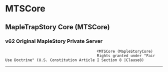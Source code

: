# MTSCore
## MapleTrapStory Core (MTSCore) 
### v62 Original MapleStory Private Server                                                                           
                                             ©MTSCore (MapleStoryCore)
                                             Rights granted under "Fair Use Doctrine" (U.S. Constitution Article I Section 8 |Clause8)
__________________________________________________________________________________________________                                                          
                                                          
                                                                             
                                                                             
